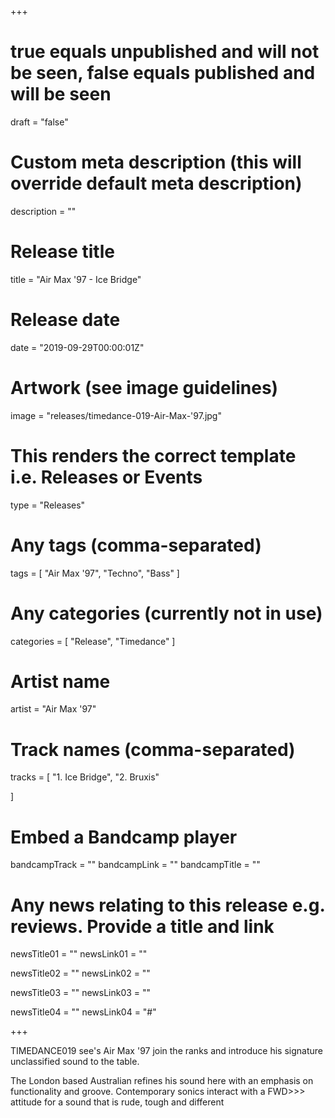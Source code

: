 +++

# true equals unpublished and will not be seen, false equals published and will be seen
draft = "false"

# Custom meta description (this will override default meta description)
description = ""

# Release title
title = "Air Max '97 - Ice Bridge"

# Release date
date = "2019-09-29T00:00:01Z"

# Artwork (see image guidelines)
image = "releases/timedance-019-Air-Max-'97.jpg"

# This renders the correct template i.e. Releases or Events
type = "Releases"

# Any tags (comma-separated)
tags = [ 
	"Air Max '97", 
	"Techno",
	"Bass"
]

# Any categories (currently not in use)
categories = [ 
	"Release", 
	"Timedance" 
]

# Artist name
artist = "Air Max '97"

# Track names (comma-separated)
tracks = [
	"1. Ice Bridge",
	"2. Bruxis"
	
]

# Embed a Bandcamp player
bandcampTrack = ""
bandcampLink = ""
bandcampTitle = ""

# Any news relating to this release e.g. reviews. Provide a title and link
newsTitle01 = ""
newsLink01 = ""

newsTitle02 = ""
newsLink02 = ""

newsTitle03 = ""
newsLink03 = ""

newsTitle04 = ""
newsLink04 = "#"

+++

<!-- Provide a summary/statement below -->
TIMEDANCE019 see's Air Max '97 join the ranks and introduce his signature unclassified sound to the table. 

The London based Australian refines his sound here with an emphasis on functionality and groove. Contemporary sonics interact with a FWD>>> attitude for a sound that is rude, tough and different

